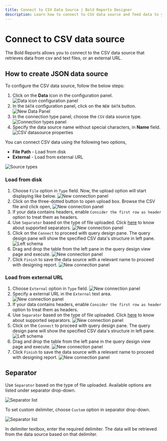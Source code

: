 ```yaml
---
title: Connect to CSV Data Source | Bold Reports Designer
description: Learn how to connect to CSV data source and feed data to your RDL reports using Bold Reports Designer. The data source can be loaded from local disk and external URL file.
---
```


# Connect to CSV data source

The Bold Reports allows you to connect to the CSV data source that retrieves data from csv and text files, or an external URL.

## How to create JSON data source

To configure the CSV data source, follow the below steps:

1. Click on the **Data** icon in the configuration panel.
   ![Data icon configuration panel](/static/assets/on-premise/images/report-designer/manage-data/data-connectors/data-configuration-panel.png '#width=415px')
2. In the `DATA` configuration panel, click on the `NEW DATA` button.
   ![New Data Panel](/static/assets/on-premise/images/report-designer/manage-data/data-connectors/new-data-button.png '#width=350px')
3. In the connection type panel, choose the `CSV` data source type.
   ![Connection types panel](/static/assets/on-premise/images/report-designer/manage-data/csv-data-source/connection-types.png '#width=350px')
4. Specify the data source name without special characters, in **Name** field.
   ![CSV datasource properties](/static/assets/on-premise/images/report-designer/manage-data/csv-data-source/initial-panel.png '#width=350px')

You can connect CSV data using the following two options,

* **File Path** - Load from disk
* **External** - Load from external URL

![Source types](/static/assets/on-premise/images/report-designer/manage-data/csv-data-source/types.png '#width=350px')

### Load from disk

1. Choose `File` option in `Type` field. Now, the upload option will start displaying like below.
   ![New connection panel](/static/assets/on-premise/images/report-designer/manage-data/csv-data-source/file-upload-option.png '#width=410px')
2. Click on the three-dotted button to open upload box. Browse the CSV file and click open,
   ![New connection panel](/static/assets/on-premise/images/report-designer/manage-data/csv-data-source/browse-file.png '#width=415px')
3. If your data contains headers, enable `Consider the first row as header` option to treat them as headers.
4. Use `Separator` based on the type of file uploaded. Click [here](./../../../manage-data/data-connectors/csv-data-source/#separator) to know about supported separators.
   ![New connection panel](/static/assets/on-premise/images/report-designer/manage-data/csv-data-source/separators.png '#width=350px')
5. Click on the `Connect` to proceed with query design pane. The query design pane will show the specified CSV data's structure in left pane.
   ![Left schema](/static/assets/on-premise/images/report-designer/manage-data/csv-data-source/csv-file-left-schema.png '#width=250px')
6. Drag and drop the table from the left pane in the query design view page and execute.
   ![New connection panel](/static/assets/on-premise/images/report-designer/manage-data/csv-data-source/execute-schema-file.png)
7. Click `Finish` to save the data source with a relevant name to proceed with designing report.
   ![New connection panel](/static/assets/on-premise/images/report-designer/manage-data/csv-data-source/file-data-list.png '#width=350px')

### Load from external URL

1. Choose `External` option in `Type` field.
   ![New connection panel](/static/assets/on-premise/images/report-designer/manage-data/csv-data-source/external-type.png '#width=350px')
2. Specify a external URL in the `External` text area.
   ![New connection panel](/static/assets/on-premise/images/report-designer/manage-data/csv-data-source/specify-web-service.png '#width=370px')
3. If your data contains headers, enable `Consider the first row as header` option to treat them as headers.
4. Use `Separator` based on the type of file uploaded. Click [here](./../../../manage-data/data-connectors/csv-data-source/#separator) to know about supported separators.
   ![New connection panel](/static/assets/on-premise/images/report-designer/manage-data/csv-data-source/separators.png '#width=350px')
5. Click on the `Connect` to proceed with query design pane. The query design pane will show the specified CSV data's structure in left pane.
   ![Left schema](/static/assets/on-premise/images/report-designer/manage-data/csv-data-source/csv-file-left-schema.png '#width=225px')
6. Drag and drop the table from the left pane in the query design view page and execute.
   ![New connection panel](/static/assets/on-premise/images/report-designer/manage-data/csv-data-source/execute-schema-file.png)
7. Click `Finish` to save the data source with a relevant name to proceed with designing report.
   ![New connection panel](/static/assets/on-premise/images/report-designer/manage-data/csv-data-source/file-data-list.png '#width=415px')

## Separator

Use `Separator` based on the type of file uploaded. Available options are listed under separator drop-down.

![Separator list](/static/assets/on-premise/images/report-designer/manage-data/csv-data-source/separators.png '#width=350px')

To set custom delimiter, choose  `Custom` option in separator drop-down.

![Separator list](/static/assets/on-premise/images/report-designer/manage-data/csv-data-source/custom-separator.png '#width=335px')

In delimiter textbox, enter the required delimiter. The data will be retrieved from the data source based on that delimiter.